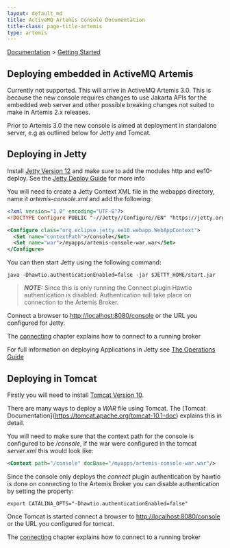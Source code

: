```yaml
---
layout: default_md
title: ActiveMQ Artemis Console Documentation
title-class: page-title-artemis
type: artemis
---
```

[Documentation](index) > [Getting Started](getting-started)

## Deploying embedded in ActiveMQ Artemis

Currently not supported. This will arrive in ActiveMQ Artemis 3.0. This is because the new console requires changes to use Jakarta APIs for the embedded
web server and other possible breaking changes not suited to make in Artemis 2.x releases.

Prior to Artemis 3.0 the new console is aimed at deployment in standalone server, e.g as outlined below for Jetty and Tomcat.

## Deploying in Jetty

Install [Jetty Version 12](https://jetty.org/download.html)  and make sure to add the modules http and ee10-deploy. See the 
[Jetty Deploy Guide](https://jetty.org/docs/jetty/12/operations-guide/deploy/index.html) for more info

You will need to create a Jetty Context XML file in the webapps directory, name it *artemis-console.xml* and add the following:

```xml
<?xml version="1.0" encoding="UTF-8"?>
<!DOCTYPE Configure PUBLIC "-//Jetty//Configure//EN" "https://jetty.org/configure_10_0.dtd">

<Configure class="org.eclipse.jetty.ee10.webapp.WebAppContext"> 
  <Set name="contextPath">/console</Set> 
  <Set name="war">/myapps/artemis-console-war.war</Set> 
</Configure>
```

You can then start Jetty using the following command:

```shell
java -Dhawtio.authenticationEnabled=false -jar $JETTY_HOME/start.jar
```

> **_NOTE:_**  Since this is only running the Connect plugin Hawtio authentication is disabled. Authentication will take place on connection to the Artemis Broker. 

Connect a browser to [http://localhost:8080/console](http://localhost:8080/console) or the URL you configured for Jetty.

The [connecting](connecting) chapter explains how to connect to a running broker

For full information on deploying Applications in Jetty see [The Operations Guide](https://jetty.org/docs/jetty/12/operations-guide/index.html)

<a id="deploying-in-tomcat"></a>
## Deploying in Tomcat

Firstly you will need to install [Tomcat Version 10](https://tomcat.apache.org/download-10.cgi).

There are many ways to deploy a *WAR* file using Tomcat. The [Tomcat Documentation]{https://tomcat.apache.org/tomcat-10.1-doc) explains this in detail.

You will need to make sure  that the context path for the console is configured to be */console*, if the war were configured in 
the tomcat *server.xml* this would look like:

```xml
<Context path="/console" docBase="/myapps/artemis-console-war.war"/>
```

Since the console only deploys the *connect* plugin authentication by hawtio is done on connecting to the Artemis Broker 
you can disable authentication by setting the property:

```shell
export CATALINA_OPTS="-Dhawtio.authenticationEnabled=false"
```

Once Tomcat is started connect a browser to [http://localhost:8080/console](http://localhost:8080/console) or the URL you configured for tomcat.

The [connecting](connecting) chapter explains how to connect to a running broker
